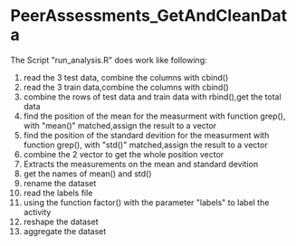 PeerAssessments_GetAndCleanData
===============================

The Script "run_analysis.R" does work like following:

1. read the 3 test data, combine the columns with cbind()
2. read the 3 train data,combine the columns with cbind()
3. combine the rows of test data and train data with rbind(),get the total data
4. find the position of the mean for the measurment with function grep(), with "mean()" matched,assign the result to a vector
5. find the position of the standard devition for the measurment with function grep(), with "std()" matched,assign the result to a vector
6. combine the 2 vector to get the whole position vector
7. Extracts the measurements on the mean and standard devition
8. get the names of mean() and std()
9. rename the dataset
10. read the labels file
11. using the function factor() with the parameter "labels" to label the activity
12. reshape the dataset
13. aggregate the dataset


